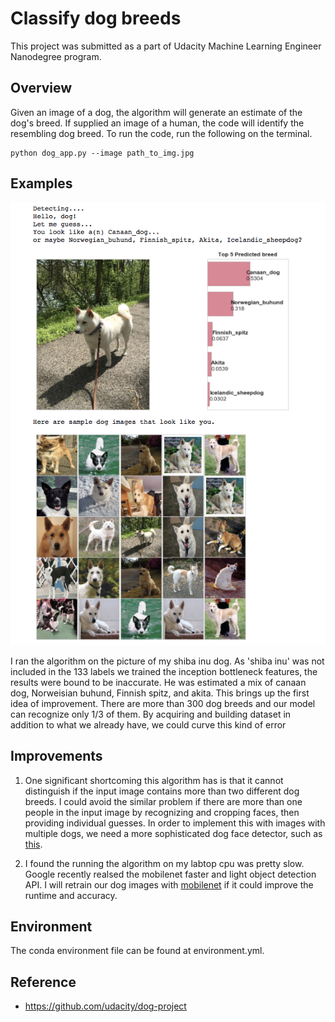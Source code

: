 # Classify dog breeds
This project was submitted as a part of Udacity Machine Learning Engineer Nanodegree program. 

## Overview
Given an image of a dog, the algorithm will generate an estimate of the dog's breed. 
If supplied an image of a human, the code will identify the resembling dog breed.
To run the code, run the following on the terminal. 

```
python dog_app.py --image path_to_img.jpg
```



## Examples
![Alt text](https://github.com/JennyLeeStat/Guess_dog_breed/blob/master/images/rei_res.png)

I ran the algorithm on the picture of my shiba inu dog. As 'shiba inu' was not included in the 133 labels we trained 
the inception bottleneck features, the results were bound to be inaccurate. 
He was estimated a mix of canaan dog, Norweisian buhund, Finnish spitz, and akita. This brings up the first idea of improvement. 
There are more than 300 dog breeds and our model can recognize only 1/3 of them. 
By acquiring and building dataset in addition to what we already have, we could curve this kind of error

## Improvements


1. One significant shortcoming this algorithm has is that 
it cannot distinguish if the input image contains more than two different dog breeds. 
I could avoid the similar problem if there are more than one people in the input image by recognizing and cropping faces,
 then providing individual guesses. 
 In order to implement this with images with multiple dogs, we need a more sophisticated dog face detector, 
 such as [this](http://blog.dlib.net/2016/10/hipsterize-your-dog-with-deep-learning.html).

2. I found the running the algorithm on my labtop cpu was pretty slow. 
Google recently realsed the mobilenet faster and light object detection API. 
I will retrain our dog images with [mobilenet](https://research.googleblog.com/2017/06/mobilenets-open-source-models-for.html) 
if it could improve the runtime and accuracy.


## Environment
The conda environment file can be found at environment.yml. 


## Reference
- https://github.com/udacity/dog-project

